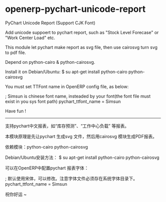 openerp-pychart-unicode-report
==============================

PyChart Unicode Report (Support CJK Font)

Add unicode suppoert to pychart report, such as "Stock Level Forecase" or "Work Center Load" etc.

This module let pychart make report as svg file, then use cairosvg turn svg to pdf file.

Depend on python-cairo & python-cairosvg.

Install it on Debian/Ubuntu: $ su apt-get install python-cairo python-cairosvg

You must set TTFont name in OpenERP config file, as below:

; Simsun is chinese font name, insteaded by your font(the font file must exist in you sys font path)
pychart_ttfont_name = Simsun

Have fun !

----------------------------------------------------------

支持pychart中文报表，如“库存预测”、“工作中心负载” 等报表。

本模块原理是先让pychart 生成svg 文件，然后用cairosvg 模块生成PDF报表。

依赖模块：python-cairo python-cairosvg

Debian/Ubuntu安装方法： $ su apt-get install python-cairo python-cairosvg

可以在OpenERP中配置pychart 报表字体：

; 默认使用宋体，可以修改。注意字体文件必须存在系统字体目录下。
pychart_ttfont_name = Simsun

祝你好运 ~


